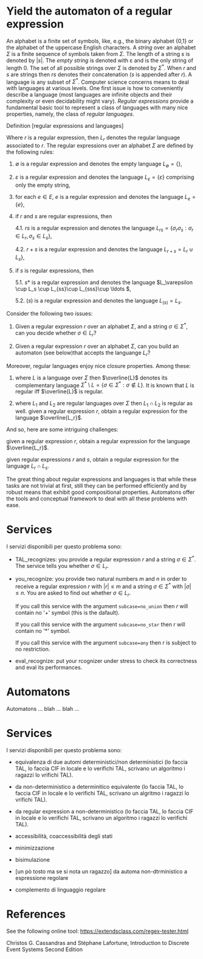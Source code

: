 # Yield the automaton of a regular expression

An alphabet is a finite set of symbols, like, e.g., the binary alphabet {0,1} or the alphabet of the uppercase English characters. A _string_ over an alphabet $\Sigma$ is a finite sequence of symbols taken from $\Sigma$. The length of a string $s$ is denoted by $|s|$. The _empty string_ is denoted with ε and is the only string of length $0$. The set of all possible strings over $\Sigma$ is denoted by $\Sigma^*$. When $r$ and $s$ are strings then $rs$ denotes their concatenation ($s$ is appended after $r$). A language is any subset of $\Sigma^*$. Computer science concerns means to deal with languages at various levels. One first issue is how to conveniently describe a language (most languages are infinite objects and their complexity or even decidability might vary).
_Regular expressions_ provide a fundamental basic tool to represent a class of languages with many nice properties, namely, the class of _regular languages_.  

Definition [regular expressions and languages]

Where $r$ is a regular expression, then $L_r$ denotes the regular language associated to $r$. The regular expressions over an alphabet $\Sigma$ are defined by the following rules:

1. $\emptyset$ is a regular expression and denotes the empty language $L_\emptyset=\{\}$,

2. $\varepsilon$ is a regular expression and denotes the language $L_\varepsilon=\{\varepsilon\}$ comprising only the empty string,

3. for each $e\in E$, $e$ is a regular expression and denotes the language $L_e=\{e\}$,

4. if $r$ and $s$ are regular expressions, then

   4.1. $rs$ is a regular expression and denotes the language $L_{rs}=\{\sigma_r \sigma_s : \sigma_r\in L_r, \sigma_s\in L_s\}$,
   
   4.2. $r+s$ is a regular expression and denotes the language $L_{r+s}=L_r \cup L_s\}$,

5. if $s$ is regular expressions, then

   5.1. $s*$ is a regular expression and denotes the language $L_\varepsilon \cup L_s \cup L_{ss}\cup L_{sss}\cup \ldots $,
   
   5.2. $(s)$ is a regular expression and denotes the language $L_{(s)} = L_s$.


Consider the following two issues:

1. Given a regular expression $r$ over an alphabet $\Sigma$, and a string $\sigma \in \Sigma^*$, can you decide whether $\sigma \in L_r$? 

2. Given a regular expression $r$ over an alphabet $\Sigma$, can you build an automaton (see below)that accepts the languange $L_r$? 

Moreover, regular languages enjoy nice closure properties. Among these:


1. where $L$ is a language over $\Sigma$ then $\overline{L}$ denotes its complementary language $\Sigma^*\setminus L = \{\sigma \in \Sigma^* : \sigma \not \in L\}$.
It is known that $L$ is regular iff $\overline{L}$ is regular.

2. where $L_1$ and $L_2$ are regular languages over $\Sigma$ then $L_1\cap L_2$ is regular as well.
   given a regular expression $r$, obtain a regular expression for the language $\overline{L_r}$.

And so, here are some intriguing challenges:

   given a regular expression $r$, obtain a regular expression for the language $\overline{L_r}$.

   given regular expressions $r$ and $s$, obtain a regular expression for the language $L_r\cap L_s$.

The great thing about regular expressions and languages is that while these tasks are not trivial at first, still they can be performed efficiently and by robust means that exhibit good compositional properties. Automatons offer the tools and conceptual framework to deal with all these problems with ease. 


# Services

I servizi disponibili per questo problema sono:  

* TAL_recognizes:
   you provide a regular expression $r$ and a string $\sigma\in \Sigma^*$. The service tells you whether $\sigma \in L_r$.
   
* you_recognize:
   you provide two natural numbers $m$ and $n$ in order to receive a regular expression $r$ with $|r| \leq m$ and a string $\sigma\in \Sigma^*$ with $|\sigma| \leq n$. You are asked to find out whether $\sigma \in L_r$.

   If you call this service with the argument `subcase=no_union` then $r$ will contain no '+' symbol (this is the dafault).

   If you call this service with the argument `subcase=no_star` then $r$ will contain no '*' symbol.

   If you call this service with the argument `subcase=any` then $r$ is subject to no restriction.

* eval_recognize:
   put your rcognizer under stress to check its correctness and eval its performances.


# Automatons

Automatons ...
blah ...  blah ...

# Services

I servizi disponibili per questo problema sono:  

* equivalenza di due automi deterministici/non deterministici (lo faccia TAL, lo faccia CIF in locale e lo verifichi TAL, scrivano un algoritmo i ragazzi  lo vrifichi TAL).

* da non-deterministico a determinitico equivalente (lo faccia TAL, lo faccia CIF in locale e lo verifichi TAL, scrivano un algritmo i ragazzi  lo vrifichi TAL).

* da regular expression a non-deterministico (lo faccia TAL, lo faccia CIF in locale e lo verifichi TAL, scrivano un algoritmo i ragazzi lo verifichi TAL).

* accessibilità, coaccessibilità degli stati

* minimizzazione

* bisimulazione

* [un pò tosto ma se si nota un ragazzo] da automa non-dtrministico a espressione regolare

* complemento di linguaggio regolare



# References 

See the following online tool:
https://extendsclass.com/regex-tester.html

Christos G. Cassandras and Stéphane Lafortune, Introduction to Discrete Event Systems Second Edition

